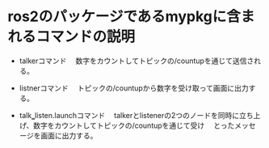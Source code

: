 # ros2のパッケージであるmypkgに含まれるコマンドの説明
* talkerコマンド
　数字をカウントしてトピックの/countupを通じて送信される。

* listnerコマンド
　トピックの/countupから数字を受け取って画面に出力する。

* talk‗listen.launchコマンド
　talkerとlistenerの2つのノードを同時に立ち上げ、数字をカウントしてトピックの/countupを通じて受け
　とったメッセージを画面に出力する。
